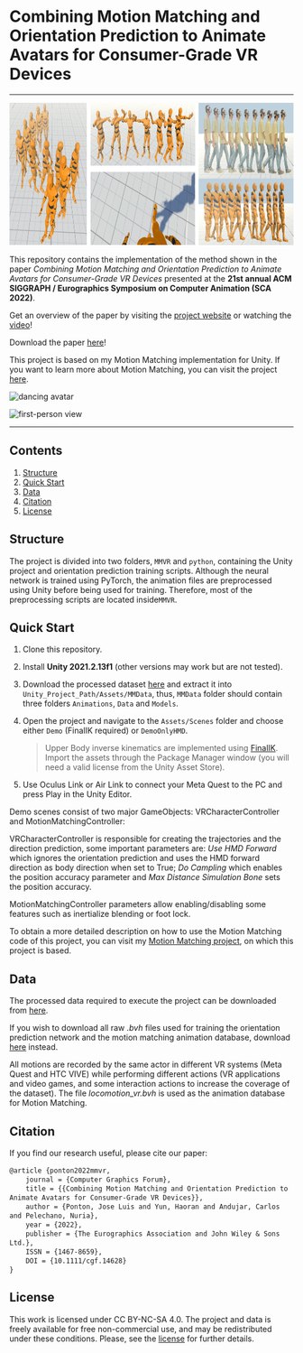# Combining Motion Matching and Orientation Prediction to Animate Avatars for Consumer-Grade VR Devices

---

<p align="center">
  <img 
    width="940"
    height="252"
    src="docs/assets/img/teaser.jpg"
  >
</p>

This repository contains the implementation of the method shown in the paper *Combining Motion Matching and Orientation Prediction to Animate Avatars for Consumer-Grade VR Devices* presented at the **21st annual ACM SIGGRAPH / Eurographics Symposium on Computer Animation (SCA 2022)**.

Get an overview of the paper by visiting the [project website](https://upc-virvig.github.io/MMVR/) or watching the [video](https://www.youtube.com/embed/crU9oLX0GnM)!

Download the paper [here](docs/assets/pdf/motion_matching_vr.pdf)!

This project is based on my Motion Matching implementation for Unity. If you want to learn more about Motion Matching, you can visit the project [here](https://github.com/JLPM22/MotionMatching).

![dancing avatar](docs/assets/img/dancing.gif)

![first-person view](docs/assets/img/first_person.gif)

---

## Contents

1. [Structure](#structure)
2. [Quick Start](#quick-start)
3. [Data](#data)
4. [Citation](#citation)
5. [License](#license)

## Structure

The project is divided into two folders, ``MMVR`` and ``python``, containing the Unity project and orientation prediction training scripts. Although the neural network is trained using PyTorch, the animation files are preprocessed using Unity before being used for training. Therefore, most of the preprocessing scripts are located inside``MMVR``.

## Quick Start

1. Clone this repository.

2. Install **Unity 2021.2.13f1** (other versions may work but are not tested).

3. Download the processed dataset [here](https://drive.google.com/file/d/1xLnj1kV9GzhhUr_Dw8O7dhGb2Vudeah_/view?usp=sharing) and extract it into ``Unity_Project_Path/Assets/MMData``, thus, ``MMData`` folder should contain three folders ``Animations``, ``Data`` and ``Models``.

4. Open the project and navigate to the ``Assets/Scenes`` folder and choose either ``Demo`` (FinalIK required) or ``DemoOnlyHMD``.
   
   > Upper Body inverse kinematics are implemented using [FinalIK](https://assetstore.unity.com/packages/tools/animation/final-ik-14290). Import the assets through the Package Manager window (you will need a valid license from the Unity Asset Store).

5. Use Oculus Link or Air Link to connect your Meta Quest to the PC and press Play in the Unity Editor. 

Demo scenes consist of two major GameObjects: VRCharacterController and MotionMatchingController:

VRCharacterController is responsible for creating the trajectories and the direction prediction, some important parameters are: *Use HMD Forward* which ignores the orientation prediction and uses the HMD forward direction as body direction when set to True; *Do Campling* which enables the position accuracy parameter and *Max Distance Simulation Bone* sets the position accuracy.

MotionMatchingController parameters allow enabling/disabling some features such as inertialize blending or foot lock.

To obtain a more detailed description on how to use the Motion Matching code of this project, you can visit my [Motion Matching project](https://github.com/JLPM22/MotionMatching), on which this project is based.

## Data

The processed data required to execute the project can be downloaded from [here](https://drive.google.com/file/d/1xLnj1kV9GzhhUr_Dw8O7dhGb2Vudeah_/view?usp=sharing).

If you wish to download all raw *.bvh* files used for training the orientation prediction network and the motion matching animation database, download [here](https://drive.google.com/file/d/1u4FqjjepO3bz_6vU7SY0KlgbElRZrRqW/view?usp=sharing) instead.

All motions are recorded by the same actor in different VR systems (Meta Quest and HTC VIVE) while performing different actions (VR applications and video games, and some interaction actions to increase the coverage of the dataset). The file *locomotion_vr.bvh* is used as the animation database for Motion Matching.

## Citation

If you find our research useful, please cite our paper:

```
@article {ponton2022mmvr,
	journal = {Computer Graphics Forum},
	title = {{Combining Motion Matching and Orientation Prediction to Animate Avatars for Consumer-Grade VR Devices}},
	author = {Ponton, Jose Luis and Yun, Haoran and Andujar, Carlos and Pelechano, Nuria},
	year = {2022},
	publisher = {The Eurographics Association and John Wiley & Sons Ltd.},
	ISSN = {1467-8659},
	DOI = {10.1111/cgf.14628}
}
```

## License

This work is licensed under CC BY-NC-SA 4.0.
The project and data is freely available for free non-commercial use, and may be redistributed under these conditions. Please, see the [license](LICENSE) for further details.
